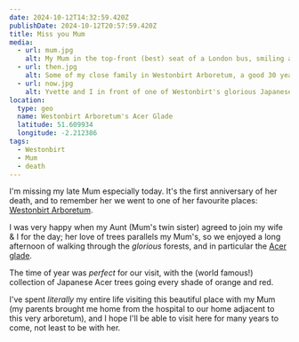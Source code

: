 ```yaml
---
date: 2024-10-12T14:32:59.420Z
publishDate: 2024-10-12T20:57:59.420Z
title: Miss you Mum
media:
  - url: mum.jpg
    alt: My Mum in the top-front (best) seat of a London bus, smiling at the camera.
  - url: then.jpg
    alt: Some of my close family in Westonbirt Arboretum, a good 30 years ago. My cousins Jenny & Jon on the outside, my Mum on the right and her twin sister Kate on the left, and my brother (left) and me (right) at the back.
  - url: now.jpg
    alt: Yvette and I in front of one of Westonbirt's glorious Japanese Acer trees today, with the leaves going from a yellow-green on the bottom of the tree, up to a rich rouge at the top.
location:
  type: geo
  name: Westonbirt Arboretum's Acer Glade
  latitude: 51.609934
  longitude: -2.212386
tags:
  - Westonbirt
  - Mum
  - death
---
```

I'm missing my late Mum especially today. It's the first anniversary of her death, and to remember her we went to one of her favourite places: [Westonbirt Arboretum](https://www.forestryengland.uk/westonbirt-the-national-arboretum).

I was very happy when my Aunt (Mum's twin sister) agreed to join my wife & I for the day; her love of trees parallels my Mum's, so we enjoyed a long afternoon of walking through the _glorious_ forests, and in particular the [Acer glade](https://www.forestryengland.uk/westonbirt/national-collections).

The time of year was _perfect_ for our visit, with the (world famous!) collection of Japanese Acer trees going every shade of orange and red.

I've spent _literally_ my entire life visiting this beautiful place with my Mum (my parents brought me home from the hospital to our home adjacent to this very arboretum), and I hope I'll be able to visit here for many years to come, not least to be with her.
